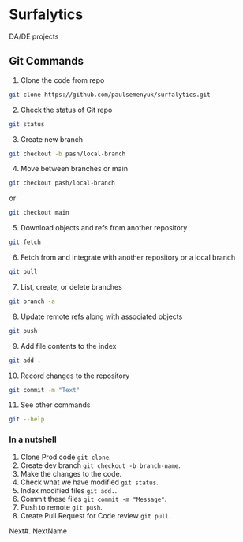 # Surfalytics
DA/DE projects

## Git Commands

1. Clone the code from repo

```bash
git clone https://github.com/paulsemenyuk/surfalytics.git
```

2. Check the status of Git repo

```bash
git status
```

3. Create new branch

```bash
git checkout -b pash/local-branch
```

4. Move between branches or main

```bash
git checkout pash/local-branch
```
  or

```bash
git checkout main
```

5. Download objects and refs from another repository

```bash
git fetch
```

6. Fetch from and integrate with another repository or a local branch

```bash
git pull
```

7. List, create, or delete branches

```bash
git branch -a
```

8. Update remote refs along with associated objects

```bash
git push
```

9. Add file contents to the index

```bash
git add .
```

10. Record changes to the repository

```bash
git commit -m "Text"
```

11. See other commands

```bash
git --help
```

### In a nutshell
1. Clone Prod code `git clone`.
2. Create dev branch `git checkout -b branch-name`.
3. Make the changes to the code.
4. Check what we have modified `git status`.
5. Index modified files `git add.`.
6. ﻿﻿﻿Commit these files `git commit -m "Message"`.
7. ﻿﻿﻿Push to remote `git push`.
8. ﻿﻿﻿Create Pull Request for Code review `git pull`.

Next#. NextName

```bash

```
```
